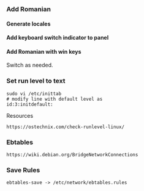 ### Add Romanian 
#### Generate locales
#### Add keyboard switch indicator to panel
#### Add Romanian with win keys
Switch as needed.

### Set run level to text
```
sudo vi /etc/inittab
# modify line with default level as
id:3:initdefault:
```
Resources
```
https://ostechnix.com/check-runlevel-linux/
```
### Ebtables
```
https://wiki.debian.org/BridgeNetworkConnections
```
### Save Rules
```
ebtables-save -> /etc/network/ebtables.rules
```
